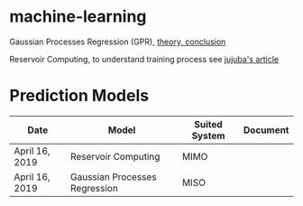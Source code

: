 # machine-learning
Gaussian Processes Regression (GPR), [theory, conclusion](https://github.com/suzyi/machine-learning/blob/master/GPR.pdf)

Reservoir Computing, to understand training process see [jujuba's article](http://jujuba.me/articles/reservoir_computing.html)

# Prediction Models
| Date | Model | Suited System | Document |
|---| ----- | -------- | ---------- |
| April 16, 2019 | Reservoir Computing | MIMO | |
| April 16, 2019 | Gaussian Processes Regression  | MISO | |
